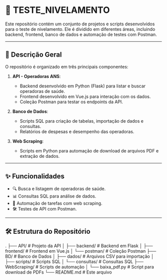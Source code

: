 # 🧪 TESTE_NIVELAMENTO

Este repositório contém um conjunto de projetos e scripts desenvolvidos para o teste de nivelamento. Ele é dividido em diferentes áreas, incluindo backend, frontend, banco de dados e automação de testes com Postman.

---

## 📝 Descrição Geral

O repositório é organizado em três principais componentes:

1. **API - Operadoras ANS**:
   - Backend desenvolvido em Python (Flask) para listar e buscar operadoras de saúde.
   - Frontend desenvolvido em Vue.js para interação com os dados.
   - Coleção Postman para testar os endpoints da API.

2. **Banco de Dados**:
   - Scripts SQL para criação de tabelas, importação de dados e consultas.
   - Relatórios de despesas e desempenho das operadoras.

3. **Web Scraping**:
   - Scripts em Python para automação de download de arquivos PDF e extração de dados.

---

## ✨ Funcionalidades

- 🔍 Busca e listagem de operadoras de saúde.
- 📊 Consultas SQL para análise de dados.
- 🤖 Automação de tarefas com web scraping.
- 🛠️ Testes de API com Postman.

---

## 🛠️ Estrutura do Repositório

. ├── API/ # Projeto da API │ ├── backend/ # Backend em Flask │ ├── frontend/ # Frontend em Vue.js │ └── postman/ # Coleção Postman ├── BD/ # Banco de Dados │ ├── dados/ # Arquivos CSV para importação │ ├── scripts/ # Scripts SQL │ └── consultas/ # Consultas SQL ├── WebScraping/ # Scripts de automação │ └── baixa_pdf.py # Script para download de PDFs └── README.md # Este arquivo

